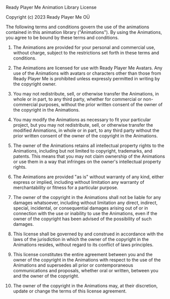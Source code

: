 Ready Player Me Animation Library License

Copyright (c) 2023 Ready Player Me OÜ

The following terms and conditions govern the use of the animations contained in this animation library ("Animations"). By using the Animations, you agree to be bound by these terms and conditions.

1. The Animations are provided for your personal and commercial use, without charge, subject to the restrictions set forth in these terms and conditions.

2. The Animations are licensed for use with Ready Player Me Avatars. Any use of the Animations with avatars or characters other than those from Ready Player Me is prohibited unless expressly permitted in writing by the copyright owner.

3. You may not redistribute, sell, or otherwise transfer the Animations, in whole or in part, to any third party, whether for commercial or non-commercial purposes, without the prior written consent of the owner of the copyright in the Animations.

4. You may modify the Animations as necessary to fit your particular project, but you may not redistribute, sell, or otherwise transfer the modified Animations, in whole or in part, to any third party without the prior written consent of the owner of the copyright in the Animations.

5. The owner of the Animations retains all intellectual property rights to the Animations, including but not limited to copyright, trademarks, and patents. This means that you may not claim ownership of the Animations or use them in a way that infringes on the owner's intellectual property rights.

6. The Animations are provided "as is" without warranty of any kind, either express or implied, including without limitation any warranty of merchantability or fitness for a particular purpose.

7. The owner of the copyright in the Animations shall not be liable for any damages whatsoever, including without limitation any direct, indirect, special, incidental, or consequential damages arising out of or in connection with the use or inability to use the Animations, even if the owner of the copyright has been advised of the possibility of such damages.

8. This license shall be governed by and construed in accordance with the laws of the jurisdiction in which the owner of the copyright in the Animations resides, without regard to its conflict of laws principles.

9. This license constitutes the entire agreement between you and the owner of the copyright in the Animations with respect to the use of the Animations and supersedes all prior or contemporaneous communications and proposals, whether oral or written, between you and the owner of the copyright.

10. The owner of the copyright in the Animations may, at their discretion, update or change the terms of this license agreement.
